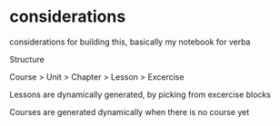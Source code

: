 # considerations

considerations for building this, basically my notebook for verba


Structure

Course > Unit > Chapter > Lesson > Excercise

Lessons are dynamically generated, by picking from excercise blocks

Courses are generated dynamically when there is no course yet


